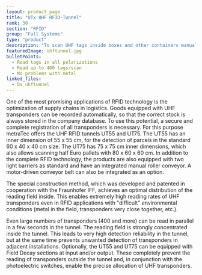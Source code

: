 ```yaml
---
layout: product_page
title: "UTx UHF RFID-Tunnel"
rank: 30
section: "RFID"
group: "Full Systems"
type: "product"
description: "To scan UHF tags inside boxes and other containers manually or on a conveyor belt with this UHF tunnel."
featuredImage: uhftunnel.jpg
bulletPoints:
  - Read tags in all polarizations
  - Read up to 400 tags/scan 
  - No problems with metal
linked_files:
  - Ds_uhftunnel
---
```

One of the most promising applications of RFID technology is the optimization of supply chains in logistics.
Goods equipped with UHF transponders can be recorded automatically, so that the correct stock is always stored in the company database.
To use this potential, a secure and complete registration of all transponders is necessary.
For this purpose metraTec offers the UHF RFID tunnels UT55 and UT75. The UT55 has an inner dimension of 55 x 55 cm, for the detection of parcels in the standard 60 x 40 x 40 cm size. The UT75 has 75 x 75 cm inner dimensions, which also allows scanning half Euro pallets with 80 x 60 x 60 cm. In addition to the complete RFID technology, the products are also equipped with two light barriers as standard and have an integrated manual roller conveyor.
A motor-driven conveyor belt can also be integrated as an option.

The special construction method, which was developed and patented in cooperation with the Fraunhofer IFF, achieves an optimal distribution of the reading field inside.
This enables extremely high reading rates of UHF transponders even in RFID applications with "difficult" environmental conditions (metal in the field, transponders very close together, etc.).

Even large numbers of transponders (400 and more) can be read in parallel in a few seconds in the tunnel.
The reading field is strongly concentrated inside the tunnel.
This leads to very high detection reliability in the tunnel, but at the same time prevents unwanted detection of transponders in adjacent installations.
Optionally, the UT55 and UT75 can be equipped with Field Decay sections at input and/or output.
These completely prevent the reading of transponders outside the tunnel and, in conjunction with the photoelectric switches, enable the precise allocation of UHF transponders.
